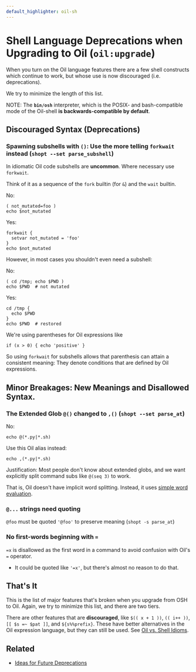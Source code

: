 ```yaml
---
default_highlighter: oil-sh
---
```


Shell Language Deprecations when Upgrading to Oil (`oil:upgrade`)
===========================

When you turn on the Oil language features there are a few shell constructs which continue to work, but whose use is now discouraged (i.e. deprecations).

We try to minimize the length of this list.

NOTE: The **`bin/osh`** interpreter, which is the POSIX- and bash-compatible mode of the Oil-shell **is backwards-compatible by default**.

<!-- cmark.py expands this -->
<div id="toc">
</div>



## Discouraged Syntax (Deprecations)

### Spawning subshells with `()`: Use the more telling `forkwait` instead (`shopt --set parse_subshell`)

In idiomatic Oil code subshells are **uncommon**. Where necessary use `forkwait`.

Think of it as a sequence of the `fork` builtin (for `&`) and the `wait` builtin.

No:

    ( not_mutated=foo )
    echo $not_mutated

Yes:

    forkwait {
      setvar not_mutated = 'foo'
    }
    echo $not_mutated

However, in most cases you shouldn't even need a subshell:

No:

    ( cd /tmp; echo $PWD )
    echo $PWD  # not mutated

Yes:

    cd /tmp {
      echo $PWD 
    }
    echo $PWD  # restored

We're using parentheses for Oil expressions like

    if (x > 0) { echo 'positive' }

So using `forkwait` for subshells allows that parenthesis can attain a consistent meaning: They denote conditions that are defined by Oil expressions.



## Minor Breakages: New Meanings and Disallowed Syntax.


### The Extended Glob `@()` changed to `,()` (`shopt --set parse_at`)

No:

    echo @(*.py|*.sh)

Use this Oil alias instead:

    echo ,(*.py|*.sh)

Justification: Most people don't know about extended globs, and we want
explicitly split command subs like `@(seq 3)` to work.

That is, Oil doesn't have implicit word splitting.  Instead, it uses [simple
word evaluation](simple-word-eval.html).

### `@...` strings need quoting

`@foo` must be quoted `'@foo'` to preserve meaning (`shopt -s parse_at`)

### No first-words beginning with `=`

`=x` is disallowed as the first word in a command to avoid confusion with
  Oil's `=` operator.
  - It could be quoted like `'=x'`, but there's almost no reason to do that.





<!--    https://github.com/oilshell/oil/issues/678

## Oil language interpretter (`shopt -s oil:all`, under  `bin/oil`)

This is for the "legacy-free" Oil language.  These options **break more code**.

Existing shell users will turn this on later.  Users who have never used shell
may want to start with the Oil language.

### Shell Assignment and Env Bindings Can't Be Used (`shopt -s parse_equals`)

No:

    x=42
    PYTHONPATH=. foo.py

Yes:

    x = '42'  # string
    x = 42    # integer

    const x = '42'  # synonyms
    const x = 42

    env PYTHONPATH=. foo.py

Justification: We want bindings in config blocks without `const`.  For example,
this is valid Oil syntax:

    server www.example.com {
      port = 80
      root = "/home/$USER/www/"
    }

-->




## That's It

This is the list of major features that's broken when you upgrade from OSH to
Oil.  Again, we try to minimize this list, and there are two tiers.

There are other features that are **discouraged**, like `$(( x + 1 ))`, `((
i++ ))`, `[[ $s =~ $pat ]]`, and `${s%%prefix}`.  These have better alternatives
in the Oil expression language, but they can still be used.  See [Oil vs. Shell
Idioms](idioms.html).

## Related

- [Ideas for Future Deprecations](future.html)

